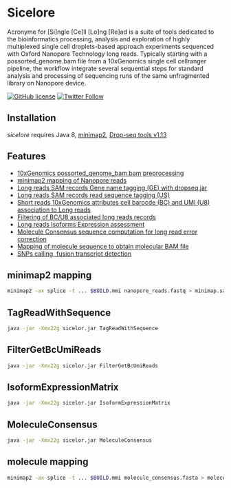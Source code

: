 # Sicelore

Acronyme for [Si]ngle [Ce]ll [Lo]ng [Re]ad is a suite of tools dedicated 
to the bioinformatics processing, analysis and exploration of highly 
multiplexed single cell droplets-based approach experiments sequenced 
with Oxford Nanopore Technology long reads. Typically starting with a 
possorted_genome.bam file from a 10xGenomics single cell cellranger pipeline, 
the workflow integrate several sequential steps for standard analysis and 
processing of sequencing runs of the same unfragmented library on Nanopore device.

[![GitHub license]()]((https://github.com/hyeshik/poreplex/blob/master/LICENSE.txt))
[![Twitter Follow](https://img.shields.io/twitter/follow/kevinlebrigand.svg?style=social&logo=twitter)](https://twitter.com/kevinlebrigand)

## Installation

*sicelore* requires Java 8, <a href="https://github.com/lh3/minimap2">minimap2</a>, <a href="http://mccarrolllab.com/download/1276/">Drop-seq tools v1.13</a>

## Features

* [10xGenomics possorted_genome_bam.bam preprocessing]()
* [minimap2 mapping of Nanopore reads](#minimap2-mapping)
* [Long reads SAM records Gene name tagging (GE) with dropseq.jar]()
* [Long reads SAM records read sequence tagging (US)](#TagReadWithSequence)
* [Short reads 10xGenomics attributes cell barocde (BC) and UMI (U8) association to Long reads]()
* [Filtering of BC/U8 associated long reads records](#FilterGetBcUmiReads)
* [Long reads Isoforms Expression assessment](#IsoformExpressionMatrix)
* [Molecule Consensus sequence computation for long read error correction](#MoleculeConsensus)
* [Mapping of molecule sequence to obtain molecular BAM file](#molecule-mapping)
* [SNPs calling, fusion transcript detection]()


## minimap2 mapping
```bash
minimap2 -ax splice -t ... $BUILD.mmi nanopore_reads.fastq > minimap.sam
```

## TagReadWithSequence
```bash
java -jar -Xmx22g sicelor.jar TagReadWithSequence
```

## FilterGetBcUmiReads
```bash
java -jar -Xmx22g sicelor.jar FilterGetBcUmiReads
```

## IsoformExpressionMatrix
```bash
java -jar -Xmx22g sicelor.jar IsoformExpressionMatrix
```

## MoleculeConsensus
```bash
java -jar -Xmx22g sicelor.jar MoleculeConsensus
```

## molecule mapping
```bash
minimap2 -ax splice -t ... $BUILD.mmi molecule_consensus.fasta > molecule.sam
```
